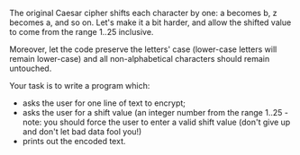 The original Caesar cipher shifts each character by one: a becomes b, z becomes a, and so on. Let's make it a bit harder, and allow the shifted value to come from the range 1..25 inclusive.

Moreover, let the code preserve the letters' case (lower-case letters will remain lower-case) and all non-alphabetical characters should remain untouched.

Your task is to write a program which:

- asks the user for one line of text to encrypt;
- asks the user for a shift value (an integer number from the range 1..25 - note: you should force the user to enter a valid shift value (don't give up and don't let bad data fool you!)
- prints out the encoded text.
